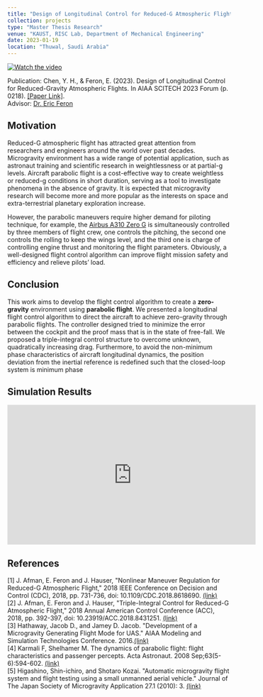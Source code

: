 ```yaml
---
title: "Design of Longitudinal Control for Reduced-G Atmospheric Flight"
collection: projects
type: "Master Thesis Research"
venue: "KAUST, RISC Lab, Department of Mechanical Engineering"
date: 2023-01-19
location: "Thuwal, Saudi Arabia"
---
```

[![Watch the video](https://img.youtube.com/vi/94dRG9IPGZg/sddefault.jpg)](https://youtu.be/94dRG9IPGZg)

Publication: Chen, Y. H., & Feron, E. (2023). Design of Longitudinal Control for Reduced-Gravity Atmospheric Flights. In AIAA SCITECH 2023 Forum (p. 0218). [[Paper Link]](https://arc.aiaa.org/doi/epdf/10.2514/6.2023-0218).<br />
Advisor: [Dr. Eric Feron](https://scholar.google.com/citations?user=wKvaIJgAAAAJ&hl=en)

## Motivation
Reduced-G atmospheric flight has attracted great attention from researchers and engineers around the world over past decades. Microgravity environment has a wide range of potential application, such as astronaut training and scientific research in weightlessness or at partial-g levels. Aircraft parabolic flight is a cost-effective way to create weightless or reduced-g conditions in short duration, serving as a tool to investigate phenomena in the absence of gravity. It is expected that microgravity research will become more and more popular as the interests on space and extra-terrestrial planetary exploration increase.  

However, the parabolic maneuvers require higher demand for piloting technique, for example, the [Airbus A310 Zero G](https://www.airzerog.com/) is simultaneously controlled by three members of flight crew, one controls the pitching, the second one controls the rolling to keep the wings level, and the third one is charge of controlling engine thrust and monitoring the flight parameters. Obviously, a well-designed flight control algorithm can improve flight mission safety and efficiency and relieve pilots’ load.

## Conclusion
This work aims to develop the flight control algorithm to create a **zero-gravity** environment using **parabolic flight**. We presented a longitudinal flight control algorithm to direct the aircraft to achieve zero-gravity through parabolic flights. The controller designed tried to minimize the error between the cockpit and the proof mass that is in the state of free-fall. We proposed a triple-integral control structure to overcome unknown, quadratically increasing drag. Furthermore, to avoid the non-minimum phase characteristics of aircraft longitudinal dynamics, the position deviation from the inertial reference is redefined such that the closed-loop system is minimum phase

## Simulation Results
<p align="center">
<iframe width="560" height="315" src="https://www.youtube.com/embed/qtZncMjkumw?si=oV8XL6No0W2BcQ5c" title="YouTube video player" frameborder="0" allow="accelerometer; autoplay; clipboard-write; encrypted-media; gyroscope; picture-in-picture; web-share" allowfullscreen></iframe>
</p>


## References
\[1\] J. Afman, E. Feron and J. Hauser, "Nonlinear Maneuver Regulation for Reduced-G Atmospheric Flight," 2018 IEEE Conference on Decision and Control (CDC), 2018, pp. 731-736, doi: 10.1109/CDC.2018.8618690. [(link)](https://ieeexplore.ieee.org/document/8618690)  
\[2\] J. Afman, E. Feron and J. Hauser, "Triple-Integral Control for Reduced-G Atmospheric Flight," 2018 Annual American Control Conference (ACC), 2018, pp. 392-397, doi: 10.23919/ACC.2018.8431251. [(link)](https://ieeexplore.ieee.org/document/8431251)  
\[3\] Hathaway, Jacob D., and Jamey D. Jacob. "Development of a Microgravity Generating Flight Mode for UAS." AIAA Modeling and Simulation Technologies Conference. 2016.[(link)](https://doi.org/10.2514/6.2016-3219)  
\[4\] Karmali F, Shelhamer M. The dynamics of parabolic flight: flight characteristics and passenger percepts. Acta Astronaut. 2008 Sep;63(5-6):594-602. [(link)](https://doi.org/10.1016/j.actaastro.2008.04.009)  
\[5\] Higashino, Shin-ichiro, and Shotaro Kozai. "Automatic microgravity flight system and flight testing using a small unmanned aerial vehicle." Journal of The Japan Society of Microgravity Application 27.1 (2010): 3. [(link)](https://doi.org/10.15011/jasma.27.1.3)





<!-- ---
title: "Teaching experience 2"
collection: teaching
type: "Workshop"
permalink: /teaching/2015-spring-teaching-1
venue: "University 1, Department"
date: 2015-01-01
location: "City, Country"
---

This is a description of a teaching experience. You can use markdown like any other post.

Heading 1
======

Heading 2
======

Heading 3
====== -->
